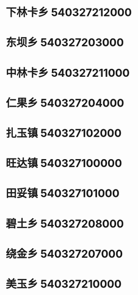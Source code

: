# 下林卡乡 540327212000
# 东坝乡 540327203000
# 中林卡乡 540327211000
# 仁果乡 540327204000
# 扎玉镇 540327102000
# 旺达镇 540327100000
# 田妥镇 540327101000
# 碧土乡 540327208000
# 绕金乡 540327207000
# 美玉乡 540327210000
